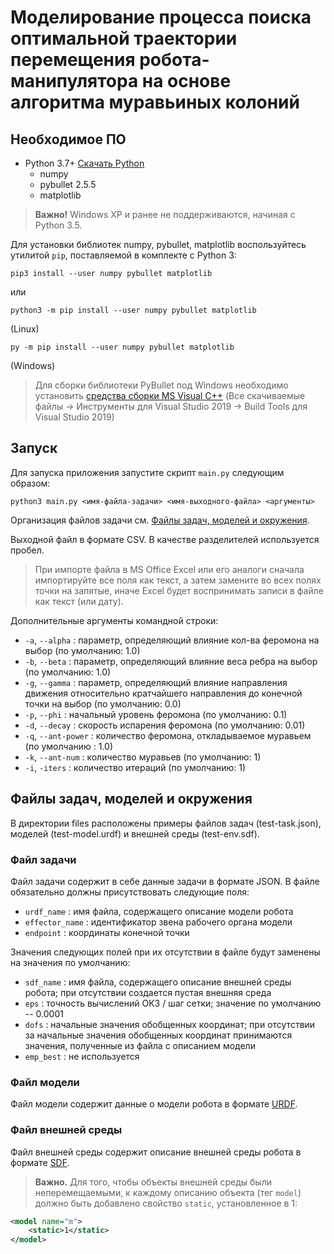 # Моделирование процесса поиска оптимальной траектории перемещения робота-манипулятора на основе алгоритма муравьиных колоний #


## Необходимое ПО ##

+ Python 3.7+ [Скачать Python](http://python.org/downloads/)
  + numpy
  + pybullet 2.5.5
  + matplotlib

> **Важно!** Windows XP и ранее не поддерживаются, начиная с Python 3.5.

Для установки библиотек numpy, pybullet, matplotlib воспользуйтесь утилитой `pip`, поставляемой в комплекте с Python 3:

```
pip3 install --user numpy pybullet matplotlib
```

или

```
python3 -m pip install --user numpy pybullet matplotlib
```

(Linux)

```
py -m pip install --user numpy pybullet matplotlib
```

(Windows)

> Для сборки библиотеки PyBullet под Windows необходимо установить [средства сборки MS Visual C++](https://visualstudio.microsoft.com/ru/downloads/)
> (Все скачиваемые файлы -> Инструменты для Visual Studio 2019 -> Build Tools для Visual Studio 2019)

Запуск
------

Для запуска приложения запустите скрипт `main.py` следующим образом:

```
python3 main.py <имя-файла-задачи> <имя-выходного-файла> <аргументы>
```

Организация файлов задачи см. [Файлы задач, моделей и окружения](#files).

Выходной файл в формате CSV. В качестве разделителей используется пробел.
> При импорте файла в MS Office Excel или его аналоги сначала импортируйте все поля как текст, а затем замените во всех полях точки на запятые, иначе Excel будет воспринимать записи в файле как текст (или дату).

Дополнительные аргументы командной строки:

+ `-a`, `--alpha` : параметр, определяющий влияние кол-ва феромона на выбор (по умолчанию: 1.0)
+ `-b`, `--beta` : параметр, определяющий влияние веса ребра на выбор (по умолчанию: 1.0)
+ `-g`, `--gamma` : параметр, определяющий влияние направления движения относительно кратчайшего направления до конечной точки на выбор (по умолчанию: 0.0)
+ `-p`, `--phi` : начальный уровень феромона (по умолчанию: 0.1)
+ `-d`, `--decay` : скорость испарения феромона (по умолчанию: 0.01)
+ `-q`, `--ant-power` : количество феромона, откладываемое муравьем (по умолчанию : 1.0)
+ `-k`, `--ant-num` : количество муравьев (по умолчанию: 1)
+ `-i`, `-iters` : количество итераций (по умолчанию: 1)


## Файлы задач, моделей и окружения ##
<a name="files">
</a>

В директории files расположены примеры файлов задач (test-task.json), моделей (test-model.urdf) и внешней среды (test-env.sdf).

### Файл задачи
Файл задачи содержит в себе данные задачи в формате JSON. В файле обязательно должны присутствовать следующие поля:

+ `urdf_name` : имя файла, содержащего описание модели робота
+ `effector_name` : идентификатор звена рабочего органа модели
+ `endpoint` : координаты конечной точки

Значения следующих полей при их отсутствии в файле будут заменены на значения по умолчанию:

+ `sdf_name` : имя файла, содержащего описание внешней среды робота; при отсутствии создается пустая внешняя среда
+ `eps` : точность вычислений ОКЗ / шаг сетки; значение по умолчанию -- 0.0001
+ `dofs` : начальные значения обобщенных координат; при отсутствии за начальные значения обобщенных координат принимаются значения, полученные из файла с описанием модели
+ `emp_best` : не используется

### Файл модели

Файл модели содержит данные о модели робота в формате [URDF](http://wiki.ros.org/urdf/XML).

### Файл внешней среды

Файл внешней среды содержит описание внешней среды робота в формате [SDF](http://sdformat.org/spec).
> **Важно.** Для того, чтобы объекты внешней среды были неперемещаемыми, к каждому описанию объекта (тег `model`) должно быть добавлено свойство `static`, установленное в 1:

```xml
<model name="m">
	<static>1</static>
</model>
```

